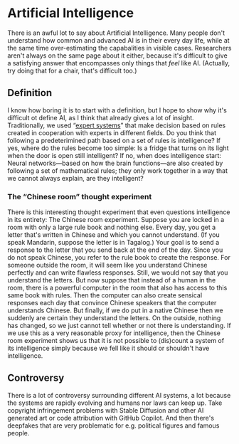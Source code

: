 # Artificial Intelligence

There is an awful lot to say about Artificial Intelligence.  Many people don't understand how common and advanced AI is
in their every day life, while at the same time over-estimating the capabalities in visible cases.  Researchers aren't
always on the same page about it either, because it's difficult to give a satisfying answer that encompasses only things
that _feel_ like AI. (Actually, try doing that for a chair, that's difficult too.)

## Definition

I know how boring it is to start with a definition, but I hope to show why it's difficult ot define AI, as I think that
already gives a lot of insight.  Traditionally, we used “[expert systems]” that make decision based on rules created in
cooperation with experts in different fields.  Do you think that following a predeterimined path based on a set of rules
is intelligence?  If yes, where do the rules become too simple: Is a fridge that turns on its light when the door is
open still intelligent?  If no, when does intelligence start: Neural networks—based on how the brain functions—are also
created by following a set of mathematical rules; they only work together in a way that we cannot always explain, are
they intelligent?

### The “Chinese room” thought experiment

There is this interesting thought experiment that even questions intelligence in its entirety: The Chinese room
experiment.  Suppose you are locked in a room with only a large rule book and nothing else.  Every day, you get a letter
that's written in Chinese and which you cannot understand.  (If you speak Mandarin, suppose the letter is in Tagalog.)
Your goal is to send a response to the letter that you send back at the end of the day.  Since you do not speak Chinese,
you refer to the rule book to create the response.  For someone outside the room, it will seem like you understand
Chinese perfectly and can write flawless responses.  Still, we would not say that you understand the letters.  But now
suppose that instead of a human in the room, there is a powerful computer in the room that also has access to this same
book with rules.  Then the computer can also create sensical responses each day that convince Chinese speakers that the
computer understands Chinese.  But finally, if we do put in a native Chinese then we suddenly are certain they
understand the letters.  On the outside, nothing has changed, so we just cannot tell whether or not there is
understanding.  If we use this as a very reasonable proxy for intelligence, then the Chinese room experiment shows us
that it is not possible to (dis)count a system of its intelligence simply because we fell like it should or shouldn't
have intelligence.

## Controversy

There is a lot of controversy surrounding different AI systems, a lot because the systems are rapidly evolving and
humans nor laws can keep up.  Take copyright infringement problems with Stable Diffusion and other AI generated art or
code attribution with GitHub Copilot.  And then there's deepfakes that are very problematic for e.g. political figures
and famous people.

[expert systems]: https://en.wikipedia.org/wiki/Expert_system
